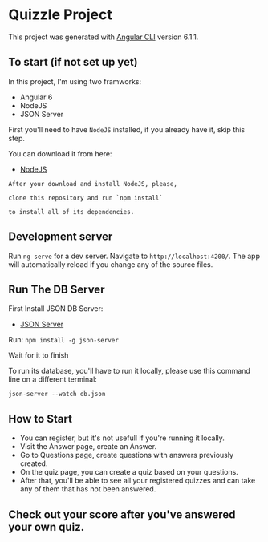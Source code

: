 # Quizzle Project
This project was generated with [Angular CLI](https://github.com/angular/angular-cli) version 6.1.1.

## To start (if not set up yet) 
In this project, I'm using two framworks: 
* Angular 6
* NodeJS 
* JSON Server

First you'll need to have `NodeJS` installed, if you already have it, skip this step.

You can download it from here: 
* [NodeJS](https://nodejs.org/en/download/)

```
After your download and install NodeJS, please, 

clone this repository and run `npm install`

to install all of its dependencies.  
```

## Development server

Run `ng serve` for a dev server. Navigate to `http://localhost:4200/`. The app will automatically reload if you change any of the source files.



## Run The DB Server
First Install JSON DB Server: 
* [JSON Server](https://github.com/typicode/json-server)

Run: `npm install -g json-server`

Wait for it to finish

To run its database, you'll have to run it locally, please use this command line on a different terminal:

`json-server --watch db.json`



## How to Start

* You can register, but it's not usefull if you're running it locally.
* Visit the Answer page, create an Answer.
* Go to Questions page, create questions with answers previously created.
* On the quiz page, you can create a quiz based on your questions. 
* After that, you'll be able to see all your registered quizzes and can take any of them that has not been answered. 

## Check out your score after you've answered your own quiz. 

